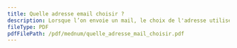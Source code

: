 ```yaml
---
title: Quelle adresse email choisir ?
description: Lorsque l’on envoie un mail, le choix de l'adresse utilisée est important. Ce choix dépend du contexte d'utilisation, notamment de vos destinataires. On vous aide à choisir avec cette fiche !
fileType: PDF
pdfFilePath: /pdf/mednum/quelle_adresse_mail_choisir.pdf
---
```

